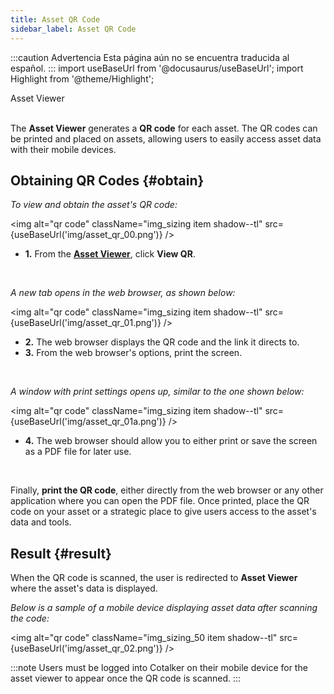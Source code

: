 ```yaml
---
title: Asset QR Code
sidebar_label: Asset QR Code
---
```


:::caution Advertencia
Esta página aún no se encuentra traducida al español.
:::
import useBaseUrl from '@docusaurus/useBaseUrl';
import Highlight from '@theme/Highlight';

<span className="hero__subtitle">Asset Viewer</span>
<br/>
<br/>

The **Asset Viewer** generates a **QR code** for each asset. The QR codes can be printed and placed on assets, allowing users to easily access asset data with their mobile devices.


## Obtaining QR Codes {#obtain}
_To view and obtain the asset's QR code:_

<img alt="qr code" className="img_sizing item shadow--tl" src={useBaseUrl('img/asset_qr_00.png')} />
<br/>

<div className="margin margin-left--lg">

- **<span className="badge badge--danger">1.</span>** From the [**Asset Viewer**](/docs/documentation/admin/database/asset_viewer), click **View QR**.

</div>
<br/>

_A new tab opens in the web browser, as shown below:_

<img alt="qr code" className="img_sizing item shadow--tl" src={useBaseUrl('img/asset_qr_01.png')} />
<br/>

<div className="margin margin-left--lg">

- **<span className="badge badge--danger">2.</span>** The web browser displays the QR code and the link it directs to.
- **<span className="badge badge--danger">3.</span>** From the web browser's options, print the screen.

</div>
<br/>

_A window with print settings opens up, similar to the one shown below:_

<img alt="qr code" className="img_sizing item shadow--tl" src={useBaseUrl('img/asset_qr_01a.png')} />
<br/>

<div className="margin margin-left--lg">

- **<span className="badge badge--danger">4.</span>** The web browser should allow you to either print or save the screen as a PDF file for later use.

</div>
<br/>

Finally, **print the QR code**, either directly from the web browser or any other application where you can open the PDF file. Once printed, place the QR code on your asset or a strategic place to give users access to the asset's data and tools.



## Result {#result}
When the QR code is scanned, the user is redirected to **Asset Viewer** where the asset's data is displayed.

_Below is a sample of a mobile device displaying asset data after scanning the code:_

<img alt="qr code" className="img_sizing_50 item shadow--tl" src={useBaseUrl('img/asset_qr_02.png')} />
<br/>

:::note
Users must be logged into Cotalker on their mobile device for the asset viewer to appear once the QR code is scanned.
:::
